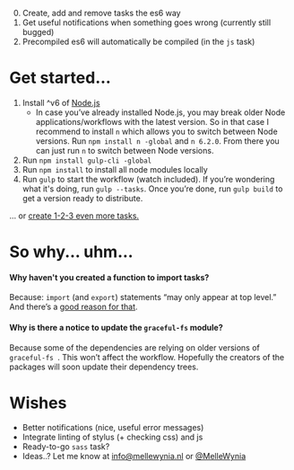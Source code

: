 0. Create, add and remove tasks the es6 way
1. Get useful notifications when something goes wrong (currently still bugged)
2. Precompiled es6 will automatically be compiled (in the `js` task)

# Get started...

1. Install ^v6 of [Node.js](https://nodejs.org) 
    - In case you’ve already installed Node.js, you may break older Node applications/workflows with the latest version. So in that case I recommend to install `n` which allows you to switch between Node versions. Run `npm install n -global` and `n 6.2.0`. From there you can just run `n` to switch between Node versions.
2. Run `npm install gulp-cli -global`
3. Run `npm install` to install all node modules locally
4. Run `gulp` to start the workflow (watch included). If you’re wondering what it's doing, run `gulp --tasks`. Once you’re done, run `gulp build` to get a version ready to distribute.

... or [create 1-2-3 even more tasks.](1-2-3-GO.md)

# So why... uhm...

#### Why haven't you created a function to import tasks?

Because: `import` (and `export`) statements “may only appear at top level.” And there’s a [good reason for that](http://stackoverflow.com/questions/34203325/why-must-export-import-declarations-be-on-top-level-in-es2015).

#### Why is there a notice to update the `graceful-fs` module? 

Because some of the dependencies are relying on older versions of `graceful-fs `. This won’t affect the workflow. Hopefully the creators of the packages will soon update their dependency trees.

# Wishes

- Better notifications (nice, useful error messages)
- Integrate linting of stylus (+ checking css) and js
- Ready-to-go `sass` task?
- Ideas..? Let me know at [info@mellewynia.nl](info@mellewynia.nl) or [@MelleWynia](http://twitter.com/MelleWynia)